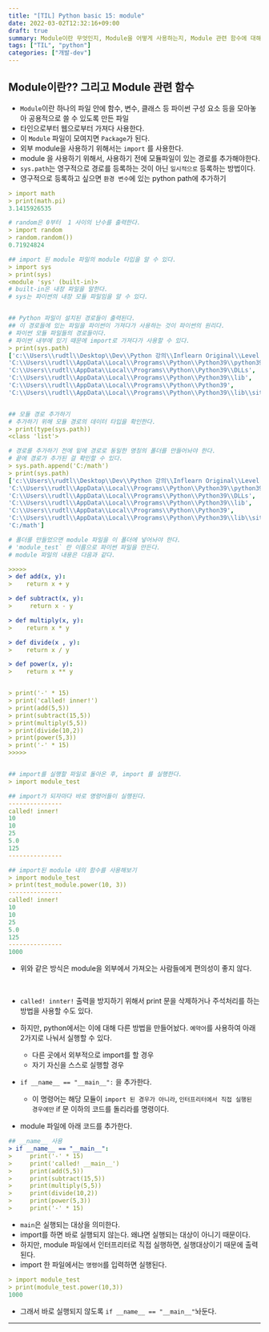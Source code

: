 ```yaml
---
title: "[TIL] Python basic 15: module"
date: 2022-03-02T12:32:16+09:00
draft: true
summary: Module이란 무엇인지, Module을 어떻게 사용하는지, Module 관련 함수에 대해 알아본다.
tags: ["TIL", "python"]
categories: ["개발-dev"]
---
```


## Module이란?? 그리고 Module 관련 함수

- `Module`이란 하나의 파일 안에 함수, 변수, 클래스 등 파이썬 구성 요소 등을 모아놓아 공용적으로 쓸 수 있도록 만든 파일
- 타인으로부터 웹으로부터 가져다 사용한다.
- 이 `Module` 파일이 모여지면 `Package`가 된다.
- 외부 module을 사용하기 위해서는 `import` 를 사용한다.
- module 을 사용하기 위해서, 사용하기 전에 모듈파일이 있는 경로를 추가해야한다.
- `sys.path`는 영구적으로 경로를 등록하는 것이 아닌 `일시적으로` 등록하는 방법이다.
- 영구적으로 등록하고 싶으면 `환경 변수`에 있는 python path에 추가하기

```yml
> import math
> print(math.pi)
3.1415926535

# random은 0부터  1 사이의 난수를 출력한다.
> import random
> random.random())
0.71924824

## import 된 module 파일의 module 타입을 알 수 있다.
> import sys
> print(sys)
<module 'sys' (built-in)>
# built-in은 내장 파일을 말한다.
# sys는 파이썬의 내장 모듈 파일임을 알 수 있다.


## Python 파일이 설치된 경로들이 출력된다.
## 이 경로들에 있는 파일을 파이썬이 가져다가 사용하는 것이 파이썬의 원리다.
# 파이썬 모듈 파일들의 경로들이다.
# 파이썬 내부에 있기 때문에 import로 가져다가 사용할 수 있다.
> print(sys.path)
['c:\\Users\\rudtl\\Desktop\\Dev\\Python 강의\\Inflearn Original\\Level 1 입문_프로그래밍 시작하기',
'C:\\Users\\rudtl\\AppData\\Local\\Programs\\Python\\Python39\\python39.zip',
'C:\\Users\\rudtl\\AppData\\Local\\Programs\\Python\\Python39\\DLLs',
'C:\\Users\\rudtl\\AppData\\Local\\Programs\\Python\\Python39\\lib',
'C:\\Users\\rudtl\\AppData\\Local\\Programs\\Python\\Python39',
'C:\\Users\\rudtl\\AppData\\Local\\Programs\\Python\\Python39\\lib\\site-packages']


## 모듈 경로 추가하기
# 추가하기 위해 모듈 경로의 데이터 타입을 확인한다.
> print(type(sys.path))
<class 'list'>

# 경로를 추가하기 전에 밑에 경로로 동일한 명칭의 폴더를 만들어놔야 한다.
# 끝에 경로가 추가된 걸 확인할 수 있다.
> sys.path.append('C:/math')
> print(sys.path)
['c:\\Users\\rudtl\\Desktop\\Dev\\Python 강의\\Inflearn Original\\Level 1 입문_프로그래밍 시작하기',
'C:\\Users\\rudtl\\AppData\\Local\\Programs\\Python\\Python39\\python39.zip',
'C:\\Users\\rudtl\\AppData\\Local\\Programs\\Python\\Python39\\DLLs',
'C:\\Users\\rudtl\\AppData\\Local\\Programs\\Python\\Python39\\lib',
'C:\\Users\\rudtl\\AppData\\Local\\Programs\\Python\\Python39',
'C:\\Users\\rudtl\\AppData\\Local\\Programs\\Python\\Python39\\lib\\site-packages',
'C:/math']

# 폴더를 만들었으면 module 파일을 이 폴더에 넣어놔야 한다.
# 'module_test` 란 이름으로 파이썬 파일을 만든다.
# module 파일의 내용은 다음과 같다.

>>>>>
> def add(x, y):
>    return x + y

> def subtract(x, y):
>     return x - y

> def multiply(x, y):
>    return x * y

> def divide(x , y):
>    return x / y

> def power(x, y):
>    return x ** y


> print('-' * 15)
> print('called! inner!')
> print(add(5,5))
> print(subtract(15,5))
> print(multiply(5,5))
> print(divide(10,2))
> print(power(5,3))
> print('-' * 15)
>>>>>


## import를 실행할 파일로 돌아온 후, import 를 실행한다.
> import module_test

## import가 되자마다 바로 명령어들이 실행된다.
---------------
called! inner!
10
10
25
5.0
125
---------------

## import된 module 내의 함수를 사용해보기
> import module_test
> print(test_module.power(10, 3))
---------------
called! inner!
10
10
25
5.0
125
---------------
1000
```

- 위와 같은 방식은 module을 외부에서 가져오는 사람들에게 편의성이 좋지 않다.

<br>

- `called! innter!` 출력을 방지하기 위해서 print 문을 삭제하거나 주석처리를 하는 방법을 사용할 수도 있다.
- 하지만, python에서는 이에 대해 다른 방법을 만들어놨다. `예약어`를 사용하여 아래 2가지로 나눠서 실행할 수 있다.

  - 다른 곳에서 외부적으로 import를 할 경우
  - 자기 자신을 스스로 실행할 경우

- `if __name__ == "__main__":` 을 추가한다.

  - 이 명령어는 해당 모듈이 `import 된 경우가 아니라`, `인터프리터에서 직접 실행된 경우에만` if 문 이하의 코드를 돌리라를 명령이다.

- module 파일에 아래 코드를 추가한다.

```yml
## __name__ 사용
> if __name__ == "__main__":
>     print('-' * 15)
>     print('called! __main__')
>     print(add(5,5))
>     print(subtract(15,5))
>     print(multiply(5,5))
>     print(divide(10,2))
>     print(power(5,3))
>     print('-' * 15)
```

- `main`은 실행되는 대상을 의미한다.
- import를 하면 바로 실행되지 않는다. 왜냐면 실행되는 대상이 아니기 때문이다.
- 하지만, module 파일에서 인터프리터로 직접 실행하면, 실행대상이기 때문에 출력된다.
- import 한 파일에서는 `명령어`를 입력하면 실행된다.

```yml
> import module_test
> print(module_test.power(10,3))
1000
```

- 그래서 바로 실행되지 않도록 `if __name__ == "__main__"`놔둔다.

---
